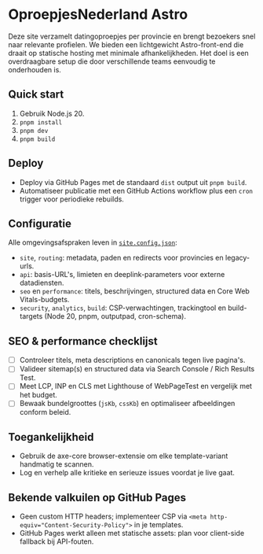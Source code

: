 # OproepjesNederland Astro

Deze site verzamelt datingoproepjes per provincie en brengt bezoekers snel naar relevante profielen.
We bieden een lichtgewicht Astro-front-end die draait op statische hosting met minimale afhankelijkheden.
Het doel is een overdraagbare setup die door verschillende teams eenvoudig te onderhouden is.

## Quick start
1. Gebruik Node.js 20.
2. `pnpm install`
3. `pnpm dev`
4. `pnpm build`

## Deploy
- Deploy via GitHub Pages met de standaard `dist` output uit `pnpm build`.
- Automatiseer publicatie met een GitHub Actions workflow plus een `cron` trigger voor periodieke rebuilds.

## Configuratie
Alle omgevingsafspraken leven in [`site.config.json`](./site.config.json):
- `site`, `routing`: metadata, paden en redirects voor provincies en legacy-urls.
- `api`: basis-URL's, limieten en deeplink-parameters voor externe datadiensten.
- `seo` en `performance`: titels, beschrijvingen, structured data en Core Web Vitals-budgets.
- `security`, `analytics`, `build`: CSP-verwachtingen, trackingtool en build-targets (Node 20, pnpm, outputpad, cron-schema).

## SEO & performance checklijst
- [ ] Controleer titels, meta descriptions en canonicals tegen live pagina's.
- [ ] Valideer sitemap(s) en structured data via Search Console / Rich Results Test.
- [ ] Meet LCP, INP en CLS met Lighthouse of WebPageTest en vergelijk met het budget.
- [ ] Bewaak bundelgroottes (`jsKb`, `cssKb`) en optimaliseer afbeeldingen conform beleid.

## Toegankelijkheid
- Gebruik de axe-core browser-extensie om elke template-variant handmatig te scannen.
- Log en verhelp alle kritieke en serieuze issues voordat je live gaat.

## Bekende valkuilen op GitHub Pages
- Geen custom HTTP headers; implementeer CSP via `<meta http-equiv="Content-Security-Policy">` in je templates.
- GitHub Pages werkt alleen met statische assets: plan voor client-side fallback bij API-fouten.
